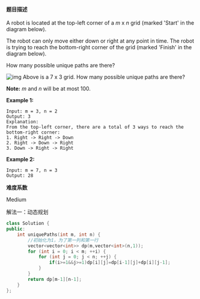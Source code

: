 #### **题目描述**
A robot is located at the top-left corner of a *m* x *n* grid (marked 'Start' in the diagram below).

The robot can only move either down or right at any point in time. The robot is trying to reach the bottom-right corner of the grid (marked 'Finish' in the diagram below).

How many possible unique paths are there?

![img](https://assets.leetcode.com/uploads/2018/10/22/robot_maze.png)
Above is a 7 x 3 grid. How many possible unique paths are there?

**Note:** *m* and *n* will be at most 100.

**Example 1:**

```
Input: m = 3, n = 2
Output: 3
Explanation:
From the top-left corner, there are a total of 3 ways to reach the bottom-right corner:
1. Right -> Right -> Down
2. Right -> Down -> Right
3. Down -> Right -> Right
```

**Example 2:**

```
Input: m = 7, n = 3
Output: 28
```

**难度系数**  

Medium

解法一：动态规划

```c++
class Solution {
public:
    int uniquePaths(int m, int n) {
        //初始化为1，为了第一列和第一行
        vector<vector<int>> dp(m,vector<int>(n,1));
        for (int i = 0; i < m; ++i) {
            for (int j = 0; j < n; ++j) {
                if(i>=1&&j>=1)dp[i][j]=dp[i-1][j]+dp[i][j-1];
            }
        }
        return dp[m-1][n-1];
    }
};

```


